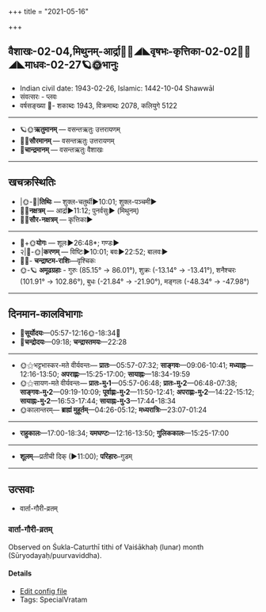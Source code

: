 +++
title = "2021-05-16"

+++
## वैशाखः-02-04,मिथुनम्-आर्द्रा🌛🌌◢◣वृषभः-कृत्तिका-02-02🌌🌞◢◣माधवः-02-27🪐🌞भानुः
- Indian civil date: 1943-02-26, Islamic: 1442-10-04 Shawwāl
- संवत्सरः - प्लवः
- वर्षसङ्ख्या 🌛- शकाब्दः 1943, विक्रमाब्दः 2078, कलियुगे 5122
___________________
- 🪐🌞**ऋतुमानम्** — वसन्तऋतुः उत्तरायणम्
- 🌌🌞**सौरमानम्** — वसन्तऋतुः उत्तरायणम्
- 🌛**चान्द्रमानम्** — वसन्तऋतुः वैशाखः
___________________


## खचक्रस्थितिः
- |🌞-🌛|**तिथिः** — शुक्ल-चतुर्थी►10:01; शुक्ल-पञ्चमी►  
- 🌌🌛**नक्षत्रम्** — आर्द्रा►11:12; पुनर्वसुः► (मिथुनम्)  
- 🌌🌞**सौर-नक्षत्रम्** — कृत्तिका►  
___________________
- 🌛+🌞**योगः** — शूलः►26:48*; गण्डः►  
- २|🌛-🌞|**करणम्** — विष्टिः►10:01; बवः►22:52; बालवः►  
- 🌌🌛- **चन्द्राष्टम-राशिः**—वृश्चिकः  
- 🌞-🪐 **अमूढग्रहाः** - गुरुः (85.15° → 86.01°), शुक्रः (-13.14° → -13.41°), शनैश्चरः (101.91° → 102.86°), बुधः (-21.84° → -21.90°), मङ्गलः (-48.34° → -47.98°)
___________________


## दिनमान-कालविभागाः
- 🌅**सूर्योदयः**—05:57-12:16🌞️-18:34🌇  
- 🌛**चन्द्रोदयः**—09:18; **चन्द्रास्तमयः**—22:28  
___________________
- 🌞⚝भट्टभास्कर-मते वीर्यवन्तः— **प्रातः**—05:57-07:32; **साङ्गवः**—09:06-10:41; **मध्याह्नः**—12:16-13:50; **अपराह्णः**—15:25-17:00; **सायाह्नः**—18:34-19:59  
- 🌞⚝सायण-मते वीर्यवन्तः— **प्रातः-मु॰1**—05:57-06:48; **प्रातः-मु॰2**—06:48-07:38; **साङ्गवः-मु॰2**—09:19-10:09; **पूर्वाह्णः-मु॰2**—11:50-12:41; **अपराह्णः-मु॰2**—14:22-15:12; **सायाह्नः-मु॰2**—16:53-17:44; **सायाह्नः-मु॰3**—17:44-18:34  
- 🌞कालान्तरम्— **ब्राह्मं मुहूर्तम्**—04:26-05:12; **मध्यरात्रिः**—23:07-01:24  
___________________
- **राहुकालः**—17:00-18:34; **यमघण्टः**—12:16-13:50; **गुलिककालः**—15:25-17:00  
___________________
- **शूलम्**—प्रतीची दिक् (►11:00); **परिहारः**–गुडम्  
___________________

## उत्सवाः
- वार्ता-गौरी-व्रतम्
### वार्ता-गौरी-व्रतम्

Observed on Śukla-Caturthī tithi of Vaiśākhaḥ (lunar) month (Sūryodayaḥ/puurvaviddha). 

#### Details
- [Edit config file](https://github.com/jyotisham/adyatithi/tree/master/devatA/umA/lunar_month/tithi/02/04/vArtA-gaurI-vratam.toml)
- Tags: SpecialVratam


